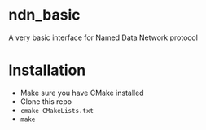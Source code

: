 # ndn_basic
A very basic interface for Named Data Network protocol

# Installation

- Make sure you have CMake installed
- Clone this repo
- ``cmake CMakeLists.txt``
- ``make``
